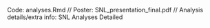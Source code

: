 Code: analyses.Rmd  //
Poster: SNL_presentation_final.pdf //
Analysis details/extra info: SNL Analyses Detailed
